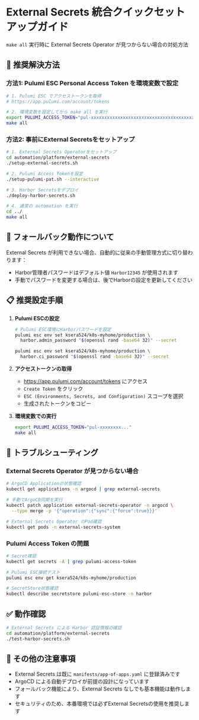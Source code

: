 # External Secrets 統合クイックセットアップガイド

`make all` 実行時に External Secrets Operator が見つからない場合の対処方法

## 🎯 推奨解決方法

### 方法1: Pulumi ESC Personal Access Token を環境変数で設定

```bash
# 1. Pulumi ESC でアクセストークンを取得
# https://app.pulumi.com/account/tokens

# 2. 環境変数を設定してから make all を実行
export PULUMI_ACCESS_TOKEN="pul-xxxxxxxxxxxxxxxxxxxxxxxxxxxxxxxxxxxxxxxx"
make all
```

### 方法2: 事前にExternal Secretsをセットアップ

```bash
# 1. External Secrets Operatorをセットアップ
cd automation/platform/external-secrets
./setup-external-secrets.sh

# 2. Pulumi Access Tokenを設定
./setup-pulumi-pat.sh --interactive

# 3. Harbor Secretsをデプロイ
./deploy-harbor-secrets.sh

# 4. 通常の automation を実行
cd ../
make all
```

## 🔧 フォールバック動作について

External Secrets が利用できない場合、自動的に従来の手動管理方式に切り替わります：

- Harbor管理者パスワードはデフォルト値 `Harbor12345` が使用されます
- 手動でパスワードを変更する場合は、後でHarborの設定を更新してください

## 📋 推奨設定手順

1. **Pulumi ESCの設定**
   ```bash
   # Pulumi ESC環境にHarborパスワードを設定
   pulumi esc env set ksera524/k8s-myhome/production \
     harbor.admin_password "$(openssl rand -base64 32)" --secret
   
   pulumi esc env set ksera524/k8s-myhome/production \
     harbor.ci_password "$(openssl rand -base64 32)" --secret
   ```

2. **アクセストークンの取得**
   - https://app.pulumi.com/account/tokens にアクセス
   - `Create Token` をクリック
   - `ESC (Environments, Secrets, and Configuration)` スコープを選択
   - 生成されたトークンをコピー

3. **環境変数での実行**
   ```bash
   export PULUMI_ACCESS_TOKEN="pul-xxxxxxxx..."
   make all
   ```

## 🚨 トラブルシューティング

### External Secrets Operator が見つからない場合

```bash
# ArgoCD Applicationの状態確認
kubectl get applications -n argocd | grep external-secrets

# 手動でArgoCD同期を実行
kubectl patch application external-secrets-operator -n argocd \
  --type merge -p '{"operation":{"sync":{"force":true}}}'

# External Secrets Operator のPod確認
kubectl get pods -n external-secrets-system
```

### Pulumi Access Token の問題

```bash
# Secret確認
kubectl get secrets -A | grep pulumi-access-token

# Pulumi ESC接続テスト
pulumi esc env get ksera524/k8s-myhome/production

# SecretStore状態確認
kubectl describe secretstore pulumi-esc-store -n harbor
```

## ✅ 動作確認

```bash
# External Secrets による Harbor 認証情報の確認
cd automation/platform/external-secrets
./test-harbor-secrets.sh
```

## 📝 その他の注意事項

- External Secrets は既に `manifests/app-of-apps.yaml` に登録済みです
- ArgoCD による自動デプロイが前提の設計になっています
- フォールバック機能により、External Secrets なしでも基本機能は動作します
- セキュリティのため、本番環境では必ずExternal Secretsの使用を推奨します